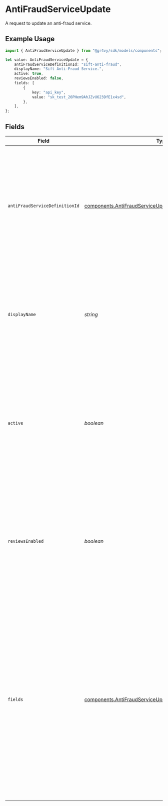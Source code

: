 # AntiFraudServiceUpdate

A request to update an anti-fraud service.

## Example Usage

```typescript
import { AntiFraudServiceUpdate } from "@gr4vy/sdk/models/components";

let value: AntiFraudServiceUpdate = {
    antiFraudServiceDefinitionId: "sift-anti-fraud",
    displayName: "Sift Anti-Fraud Service.",
    active: true,
    reviewsEnabled: false,
    fields: [
        {
            key: "api_key",
            value: "sk_test_26PHem9AhJZvU623DfE1x4sd",
        },
    ],
};
```

## Fields

| Field                                                                                                                                                                                                                                                                                                                 | Type                                                                                                                                                                                                                                                                                                                  | Required                                                                                                                                                                                                                                                                                                              | Description                                                                                                                                                                                                                                                                                                           | Example                                                                                                                                                                                                                                                                                                               |
| --------------------------------------------------------------------------------------------------------------------------------------------------------------------------------------------------------------------------------------------------------------------------------------------------------------------- | --------------------------------------------------------------------------------------------------------------------------------------------------------------------------------------------------------------------------------------------------------------------------------------------------------------------- | --------------------------------------------------------------------------------------------------------------------------------------------------------------------------------------------------------------------------------------------------------------------------------------------------------------------- | --------------------------------------------------------------------------------------------------------------------------------------------------------------------------------------------------------------------------------------------------------------------------------------------------------------------- | --------------------------------------------------------------------------------------------------------------------------------------------------------------------------------------------------------------------------------------------------------------------------------------------------------------------- |
| `antiFraudServiceDefinitionId`                                                                                                                                                                                                                                                                                        | [components.AntiFraudServiceUpdateAntiFraudServiceDefinitionId](../../models/components/antifraudserviceupdateantifraudservicedefinitionid.md)                                                                                                                                                                        | :heavy_check_mark:                                                                                                                                                                                                                                                                                                    | The name of the Anti-Fraud service provider.<br/>During update request, this value is used for validation only but<br/>the underlying service can not be changed for an existing service.                                                                                                                             | sift-anti-fraud                                                                                                                                                                                                                                                                                                       |
| `displayName`                                                                                                                                                                                                                                                                                                         | *string*                                                                                                                                                                                                                                                                                                              | :heavy_minus_sign:                                                                                                                                                                                                                                                                                                    | A unique name for this anti-fraud service which is used in the Gr4vy admin panel to give a anti-fraud Service a human readable name.                                                                                                                                                                                  | Sift Anti-Fraud Service.                                                                                                                                                                                                                                                                                              |
| `active`                                                                                                                                                                                                                                                                                                              | *boolean*                                                                                                                                                                                                                                                                                                             | :heavy_minus_sign:                                                                                                                                                                                                                                                                                                    | Defines if this service is currently active or not. There can only<br/>be one active service at any time. When updating a service<br/>to active, the current active service will be deactivated.                                                                                                                      | true                                                                                                                                                                                                                                                                                                                  |
| `reviewsEnabled`                                                                                                                                                                                                                                                                                                      | *boolean*                                                                                                                                                                                                                                                                                                             | :heavy_minus_sign:                                                                                                                                                                                                                                                                                                    | Defines if this service needs to handle the review status from anti-fraud<br/>responses with a proper review workflow. If not, the review status will<br/>be treated as any other one.                                                                                                                                | false                                                                                                                                                                                                                                                                                                                 |
| `fields`                                                                                                                                                                                                                                                                                                              | [components.AntiFraudServiceUpdateFields](../../models/components/antifraudserviceupdatefields.md)[]                                                                                                                                                                                                                  | :heavy_minus_sign:                                                                                                                                                                                                                                                                                                    | A list of fields, each containing a key-value pair for each field defined<br/>by the definition for this anti-fraud service e.g. for Sift<br/>`api_key` must be sent within this field when creating the service.<br/><br/>For updates, only the fields sent here will be updated,<br/>existing ones will not be affected if not present. |                                                                                                                                                                                                                                                                                                                       |